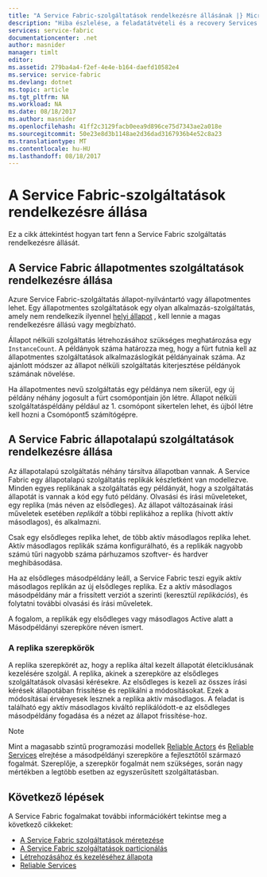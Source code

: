 ```yaml
---
title: "A Service Fabric-szolgáltatások rendelkezésre állásának |} Microsoft Docs"
description: "Hiba észlelése, a feladatátvételi és a recovery Services ismerteti"
services: service-fabric
documentationcenter: .net
author: masnider
manager: timlt
editor: 
ms.assetid: 279ba4a4-f2ef-4e4e-b164-daefd10582e4
ms.service: service-fabric
ms.devlang: dotnet
ms.topic: article
ms.tgt_pltfrm: NA
ms.workload: NA
ms.date: 08/18/2017
ms.author: masnider
ms.openlocfilehash: 41ff2c3129facb0eea9d896ce75d7343ae2a018e
ms.sourcegitcommit: 50e23e8d3b1148ae2d36dad3167936b4e52c8a23
ms.translationtype: MT
ms.contentlocale: hu-HU
ms.lasthandoff: 08/18/2017
---
```

# <a name="availability-of-service-fabric-services"></a>A Service Fabric-szolgáltatások rendelkezésre állása
Ez a cikk áttekintést hogyan tart fenn a Service Fabric szolgáltatás rendelkezésre állását.

## <a name="availability-of-service-fabric-stateless-services"></a>A Service Fabric állapotmentes szolgáltatások rendelkezésre állása
Azure Service Fabric-szolgáltatás állapot-nyilvántartó vagy állapotmentes lehet. Egy állapotmentes szolgáltatások egy olyan alkalmazás-szolgáltatás, amely nem rendelkezik ilyennel [helyi állapot](service-fabric-concepts-state.md) , kell lennie a magas rendelkezésre állású vagy megbízható.

Állapot nélküli szolgáltatás létrehozásához szükséges meghatározása egy `InstanceCount`. A példányok száma határozza meg, hogy a fürt futnia kell az állapotmentes szolgáltatások alkalmazáslogikát példányainak száma. Az ajánlott módszer az állapot nélküli szolgáltatás kiterjesztése példányok számának növelése.

Ha állapotmentes nevű szolgáltatás egy példánya nem sikerül, egy új példány néhány jogosult a fürt csomópontjain jön létre. Állapot nélküli szolgáltatáspéldány például az 1. csomópont sikertelen lehet, és újból létre kell hozni a Csomópont5 számítógépre.

## <a name="availability-of-service-fabric-stateful-services"></a>A Service Fabric állapotalapú szolgáltatások rendelkezésre állása
Az állapotalapú szolgáltatás néhány társítva állapotban vannak. A Service Fabric egy állapotalapú szolgáltatás replikák készletként van modellezve. Minden egyes replikának a szolgáltatás egy példányát, hogy a szolgáltatás állapotát is vannak a kód egy futó példány. Olvasási és írási műveleteket, egy replika (más néven az elsődleges). Az állapot változásainak írási műveletek esetében *replikált* a többi replikához a replika (hívott aktív másodlagos), és alkalmazni. 

Csak egy elsődleges replika lehet, de több aktív másodlagos replika lehet. Aktív másodlagos replikák száma konfigurálható, és a replikák nagyobb számú tűri nagyobb száma párhuzamos szoftver- és hardver meghibásodása.

Ha az elsődleges másodpéldány leáll, a Service Fabric teszi egyik aktív másodlagos replikán az új elsődleges replika. Ez a aktív másodlagos másodpéldány már a frissített verziót a szerinti (keresztül *replikációs*), és folytatni további olvasási és írási műveletek.

A fogalom, a replikák egy elsődleges vagy másodlagos Active alatt a Másodpéldányi szerepköre néven ismert.

### <a name="replica-roles"></a>A replika szerepkörök
A replika szerepkörét az, hogy a replika által kezelt állapotát életciklusának kezelésére szolgál. A replika, akinek a szerepköre az elsődleges szolgáltatások olvasási kérésekre. Az elsődleges is kezeli az összes írási kérések állapotában frissítése és replikálni a módosításokat. Ezek a módosításai érvényesek lesznek a replika aktív másodlagos. A feladat is található egy aktív másodlagos kiváltó replikálódott-e az elsődleges másodpéldány fogadása és a nézet az állapot frissítése-hoz.

> [!NOTE]
> Mint a magasabb szintű programozási modellek [Reliable Actors](service-fabric-reliable-actors-introduction.md) és [Reliable Services](service-fabric-reliable-services-introduction.md) elrejtése a másodpéldányi szerepköre a fejlesztőtől származó fogalmát. Szereplője, a szerepkör fogalmát nem szükséges, során nagy mértékben a legtöbb esetben az egyszerűsített szolgáltatásban.
>

## <a name="next-steps"></a>Következő lépések
A Service Fabric fogalmakat további információkért tekintse meg a következő cikkeket:

- [A Service Fabric szolgáltatások méretezése](service-fabric-concepts-scalability.md)
- [A Service Fabric szolgáltatások particionálás](service-fabric-concepts-partitioning.md)
- [Létrehozásához és kezeléséhez állapota](service-fabric-concepts-state.md)
- [Reliable Services](service-fabric-reliable-services-introduction.md)
